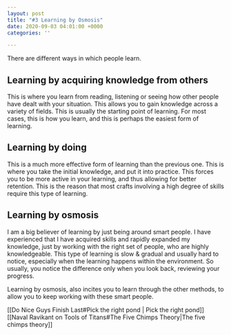 ```yaml
---
layout: post
title: "#3 Learning by Osmosis"
date: 2020-09-03 04:01:00 +0000
categories: ''

---
```

There are different ways in which people learn.

## Learning by acquiring knowledge from others

This is where you learn from reading, listening or seeing how other people have dealt with your situation. This allows you to gain knowledge across a variety of fields. This is usually the starting point of learning. For most cases, this is how you learn, and this is perhaps the easiest form of learning.

## Learning by doing

This is a much more effective form of learning than the previous one. This is where you take the initial knowledge, and put it into practice. This forces you to be more active in your learning, and thus allowing for better retention. This is the reason that most crafts involving a high degree of skills require this type of learning.

## Learning by osmosis

I am a big believer of learning by just being around smart people. I have experienced that I have acquired skills and rapidly expanded my knowledge, just by working with the right set of people, who are highly knowledgeable. This type of learning is slow & gradual and usually hard to notice, especially when the learning happens within the environment. So usually, you notice the difference only when you look back, reviewing your progress.

Learning by osmosis, also incites you to learn through the other methods, to allow you to keep working with these smart people.

\[\[Do Nice Guys Finish Last#Pick the right pond | Pick the right pond\]\] \[\[Naval Ravikant on Tools of Titans#The Five Chimps Theory|The five chimps theory\]\]